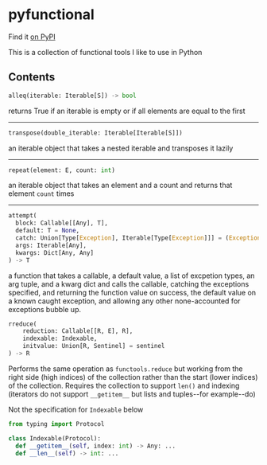 # pyfunctional

Find it [on PyPI](https://pypi.org/project/pyfunctional-elunico/)

This is a collection of functional tools I like to use in Python

## Contents

```python
alleq(iterable: Iterable[S]) -> bool
```

returns True if an iterable is empty or if all elements are equal to the first

---

```python
transpose(double_iterable: Iterable[Iterable[S]])
```

an iterable object that takes a nested iterable and transposes it lazily

---

```python
repeat(element: E, count: int)
```

an iterable object that takes an element and a count and returns that element `count` times

---

```python
attempt(
  block: Callable[[Any], T],
  default: T = None,
  catch: Union[Type[Exception], Iterable[Type[Exception]]] = (Exception,),
  args: Iterable[Any],
  kwargs: Dict[Any, Any]
) -> T
```

a function that takes a callable, a default value, a list of excpetion types, an arg tuple, and a kwarg dict and calls the callable, catching the exceptions specified, and returning the function value on success, the default value on a known caught exception, and allowing any other none-accounted for exceptions bubble up.

```python
rreduce(
    reduction: Callable[[R, E], R],
    indexable: Indexable,
    initvalue: Union[R, Sentinel] = sentinel
) -> R
```

Performs the same operation as `functools.reduce` but working from the right side (high indices) of the collection rather than the start (lower indices) of the collection. Requires the collection to support `len()` and indexing (iterators do not support `__getitem__` but lists and tuples--for example--do)

Not the specification for `Indexable` below

```python
from typing import Protocol

class Indexable(Protocol):
  def __getitem__(self, index: int) -> Any: ...
  def __len__(self) -> int: ...
```
